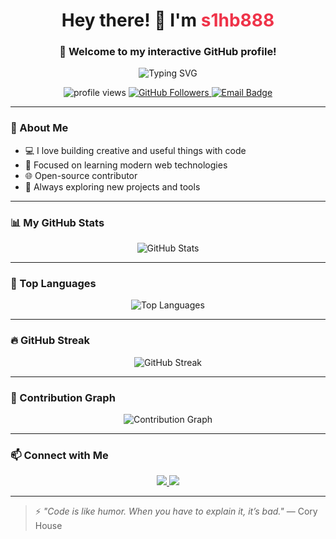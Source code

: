 <h1 align="center">Hey there! 👋 I'm <span style="color:#ef3349;">s1hb888</span></h1>
<h3 align="center">🚀 Welcome to my interactive GitHub profile!</h3>

<p align="center">
  <img src="https://readme-typing-svg.herokuapp.com?font=Fira+Code&duration=3000&pause=1000&center=true&vCenter=true&width=435&lines=Passionate+Developer;Always+Learning+New+Tech;Open+Source+Contributor" alt="Typing SVG" />
</p>

<p align="center">
  <img src="https://komarev.com/ghpvc/?username=s1hb888&label=Profile%20views&color=0e75b6&style=flat" alt="profile views" />
  <a href="https://github.com/s1hb888?tab=followers">
    <img src="https://img.shields.io/github/followers/s1hb888?label=Followers&style=flat&logo=github" alt="GitHub Followers" />
  </a>
  <a href="mailto:hudabibi888@gmail.com">
    <img src="https://img.shields.io/badge/Email-hudabibi888@gmail.com-red?style=flat&logo=gmail" alt="Email Badge" />
  </a>
</p>

---

### 🧠 About Me

- 💻 I love building creative and useful things with code  
- 🎯 Focused on learning modern web technologies  
- 🌐 Open-source contributor  
- 🧩 Always exploring new projects and tools  

---

### 📊 My GitHub Stats

<p align="center">
  <img src="https://github-readme-stats.vercel.app/api?username=s1hb888&show_icons=true&count_private=true&theme=tokyonight" alt="GitHub Stats" />
</p>

---

### 🧠 Top Languages

<p align="center">
  <img src="https://github-readme-stats.vercel.app/api/top-langs/?username=s1hb888&layout=compact&theme=tokyonight" alt="Top Languages" />
</p>

---

### 🔥 GitHub Streak

<p align="center">
  <img src="https://github-readme-streak-stats.herokuapp.com/?user=s1hb888&theme=tokyonight" alt="GitHub Streak" />
</p>

---

### 🌟 Contribution Graph

<p align="center">
  <img src="https://github-readme-activity-graph.cyclic.app/graph?username=s1hb888&theme=tokyo-night" alt="Contribution Graph" />
</p>

---

### 📫 Connect with Me

<p align="center">
  <a href="mailto:hudabibi888@gmail.com">
    <img src="https://img.shields.io/badge/Email-Me-red?style=for-the-badge&logo=gmail" />
  </a>
  <a href="https://github.com/s1hb888">
    <img src="https://img.shields.io/badge/GitHub-Profile-black?style=for-the-badge&logo=github" />
  </a>
</p>

---

> ⚡ *"Code is like humor. When you have to explain it, it’s bad."* — Cory House

